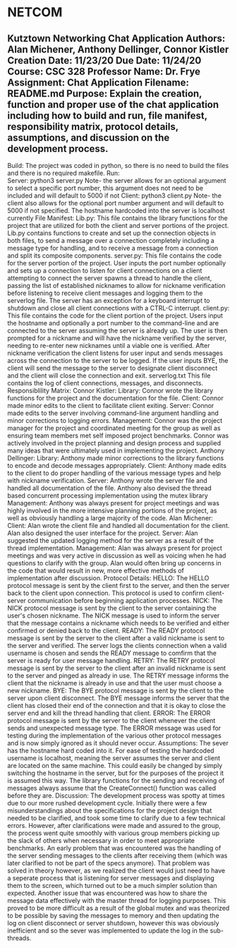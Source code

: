 # NETCOM
Kutztown Networking Chat Application
Authors:         Alan Michener, Anthony Dellinger, Connor Kistler
Creation Date:   11/23/20
Due Date:        11/24/20
Course:          CSC 328
Professor Name:  Dr. Frye
Assignment:      Chat Application
Filename:        README.md
Purpose:         Explain the creation, function and proper use of the chat application including how to build and run, file manifest, responsibility matrix, protocol details,
                 assumptions, and discussion on the development process.
-------------------------------------------------------------------------------------------------------------------------------------------------------------------------------                 
Build:
  The project was coded in python, so there is no need to build the files and there is no required makefile.
Run:  
  Server:
    python3 server.py <port number>
    Note- the server allows for an optional argument to select a specific port number, this argument does not need to be included and will default to 5000 if not
  Client:
    python3 client.py <hostname> <port number>
    Note- the client also allows for the optional port number argument and will default to 5000 if not specified. The hostname hardcoded into the server is localhost currently
File Manifest:
  Lib.py:
    This file contains the library functions for the project that are utilized for both the client and server portions of the project. Lib.py contains functions to create and
    set up the connection objects in both files, to send a message over a connection completely including a message type for handling, and to receive a message from a connection
    and split its composite components.
  server.py:
    This file contains the code for the server portion of the project. User inputs the port number optionally and sets up a connection to listen for client connections on a
    client attempting to connect the server spawns a thread to handle the client, passing the list of established nicknames to allow for nickname verification before 
    listening to receive client messages and logging them to the serverlog file. The server has an exception for a keyboard interrupt to shutdown and close all client connections
    with a CTRL-C interrupt.
  client.py:
    This file contains the code for the client portion of the project. Users input the hostname and optionally a port number to the command-line and are connected to the server
    assuming the server is already up. The user is then prompted for a nickname and will have the nickname verified by the server, needing to re-enter new nicknames until a 
    viable one is verified. After nickname verification the client listens for user input and sends messages across the connection to the server to be logged. If the user inputs
    BYE, the client will send the message to the server to designate client disconnect and the client will close the connection and exit.
  serverlog.txt
    This file contains the log of client connections, messages, and disconnects.
Responsiblility Matrix:
  Connor Kistler:
    Library:
      Connor wrote the library functions for the project and the documentation for the file.
    Client:
      Connor made minor edits to the client to facilitate client exiting.
    Server:
      Connor made edits to the server involving command-line argument handling and minor corrections to logging errors.
    Management:
      Connor was the project manager for the project and coordinated meeting for the group as well as ensuring team members met self imposed project benchmarks. Connor was
      actively involved in the project planning and design process and supplied many ideas that were ultimately used in implementing the project.
  Anthony Dellinger:
    Library:
      Anthony made minor corrections to the library functions to encode and decode messages appropriately.
    Client:
      Anthony made edits to the client to do proper handling of the various message types and help with nickname verification.
    Server:
      Anthony wrote the server file and handled all documentation of the file. Anthony also devised the thread based concurrent processing implementation using the mutex library
    Management:
      Anthony was always present for project meetings and was highly involved in the more intensive planning portions of the project, as well as obviously handling a large 
      majority of the code.
  Alan Michener:
    Client:
      Alan wrote the client file and handled all documentation for the client. Alan also designed the user interface for the project.
    Server:
      Alan suggested the updated logging method for the server as a result of the thread implementation.
    Management:
      Alan was always present for project meetings and was very active in discussion as well as voicing when he had questions to clarify with the group. Alan would often bring
      up concerns in the code that would result in new, more effective methods of implementation after discussion.
Protocol Details:
  HELLO:
    The HELLO protocol message is sent by the client first to the server, and then the server back to the client upon connection. This protocol is used to confirm client-server
    communication before beginning application processes.
  NICK:
    The NICK protocol message is sent by the client to the server containing the user's chosen nickname. The NICK message is used to inform the server that the message contains
    a nickname which needs to be verified and either confirmed or denied back to the client.
  READY:
    The READY protocol message is sent by the server to the client after a valid nickname is sent to the server and verified. The server logs the clients connection when a valid
    username is chosen and sends the READY message to comfirm that the server is ready for user message handling.
  RETRY:
    The RETRY protocol message is sent by the server to the client after an invalid nickname is sent to the server and pinged as already in use. The RETRY message informs the 
    client that the nickname is already in use and that the user must choose a new nickname.
  BYE:
    The BYE protocol message is sent by the client to the server upon client disconnect. The BYE message informs the server that the client has closed their end of the
    connection and that it is okay to close the server end and kill the thread handling that client.
  ERROR:
    The ERROR protocol message is sent by the server to the client whenever the client sends and unexpected message type. The ERROR message was used for testing during the
    implementation of the various other protocol messages and is now simply ignored as it should never occur.
Assumptions:
  The sever has the hostname hard coded into it. For ease of testing the hardcoded username is localhost, meaning the server assumes the server and client are located on the
  same machine. This could easily be changed by simply switching the hostname in the server, but for the purposes of the project it is assumed this way.
  The library functions for the sending and receiving of messages always assume that the CreateConnect() function was called before they are.
Discussion:
  The development process was spotty at times due to our more rushed development cycle. Initially there were a few misunderstandings about the specifications for the project 
  design that needed to be clarified, and took some time to clarify due to a few technical errors. However, after clarifications were made and assured to the group, the 
  process went quite smoothly with various group members picking up the slack of others when necessary in order to meet appropriate benchmarks. An early problem that was 
  encountered was the handling of the server sending messages to the clients after receiving them (which was later clarified to not be part of the specs anymore). That problem
  was solved in theory however, as we realized the client would just need to have a seperate process that is listening for server messages and displaying them to the screen,
  which turned out to be a much simpler solution than expected. Another issue that was encountered was how to share the message data effectively with the master thread for
  logging purposes. This proved to be more difficult as a result of the global mutex and was theorized to be possible by saving the messages to memory and then updating the log
  on client disconnect or server shutdown, however this was obviously inefficient and so the sever was implemented to update the log in the sub-threads.
